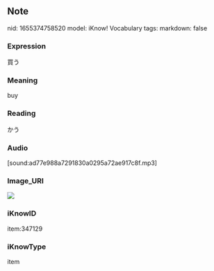 ## Note
nid: 1655374758520
model: iKnow! Vocabulary
tags: 
markdown: false

### Expression
買う

### Meaning
buy

### Reading
かう

### Audio
[sound:ad77e988a7291830a0295a72ae917c8f.mp3]

### Image_URI
<img src="ef9a9269154751a5bb225195baae5b17.jpg">

### iKnowID
item:347129

### iKnowType
item
